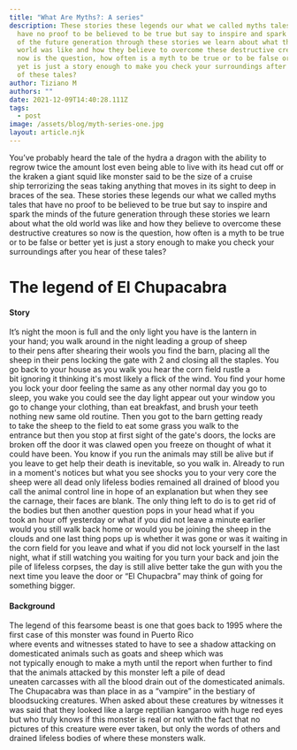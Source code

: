 ```yaml
---
title: "What Are Myths?: A series"
description: These stories these legends our what we called myths tales that
  have no proof to be believed to be true but say to inspire and spark the minds
  of the future generation through these stories we learn about what the old
  world was like and how they believe to overcome these destructive creatures so
  now is the question, how often is a myth to be true or to be false or better
  yet is just a story enough to make you check your surroundings after you hear
  of these tales?
author: Tiziano M
authors: ""
date: 2021-12-09T14:40:28.111Z
tags:
  - post
image: /assets/blog/myth-series-one.jpg
layout: article.njk
---
```


<!--StartFragment-->

You’ve probably heard the tale of the hydra a dragon with the ability to regrow twice the amount lost even being able to live with its head cut off or the kraken a giant squid like monster said to be the size of a cruise ship terrorizing the seas taking anything that moves in its sight to deep in braces of the sea. These stories these legends our what we called myths tales that have no proof to be believed to be true but say to inspire and spark the minds of the future generation through these stories we learn about what the old world was like and how they believe to overcome these destructive creatures so now is the question, how often is a myth to be true or to be false or better yet is just a story enough to make you check your surroundings after you hear of these tales?

# **The legend of El Chupacabra** 

#### **Story** 

It’s night the moon is full and the only light you have is the lantern in your hand; you walk around in the night leading a group of sheep to their pens after shearing their wools you find the barn, placing all the sheep in their pens locking the gate with 2 and closing all the staples. You go back to your house as you walk you hear the corn field rustle a bit ignoring it thinking it's most likely a flick of the wind. You find your home you lock your door feeling the same as any other normal day you go to sleep, you wake you could see the day light appear out your window you go to change your clothing, than eat breakfast, and brush your teeth nothing new same old routine. Then you got to the barn getting ready to take the sheep to the field to eat some grass you walk to the entrance but then you stop at first sight of the gate's doors, the locks are broken off the door it was clawed open you freeze on thought of what it could have been. You know if you run the animals may still be alive but if you leave to get help their death is inevitable, so you walk in. Already to run in a moment's notices but what you see shocks you to your very core the sheep were all dead only lifeless bodies remained all drained of blood you call the animal control line in hope of an explanation but when they see the carnage, their faces are blank. The only thing left to do is to get rid of the bodies but then another question pops in your head what if you took an hour off yesterday or what if you did not leave a minute earlier would you still walk back home or would you be joining the sheep in the clouds and one last thing pops up is whether it was gone or was it waiting in the corn field for you leave and what if you did not lock yourself in the last night, what if still watching you waiting for you turn your back and join the pile of lifeless corpses, the day is still alive better take the gun with you the next time you leave the door or “El Chupacbra” may think of going for something bigger.

#### **Background** 

The legend of this fearsome beast is one that goes back to 1995 where the first case of this monster was found in Puerto Rico where events and witnesses stated to have to see a shadow attacking on domesticated animals such as goats and sheep which was not typically enough to make a myth until the report when further to find that the animals attacked by this monster left a pile of dead uneaten carcasses with all the blood drain out of the domesticated animals. The Chupacabra was than place in as a “vampire” in the bestiary of bloodsucking creatures. When asked about these creatures by witnesses it was said that they looked like a large reptilian kangaroo with huge red eyes but who truly knows if this monster is real or not with the fact that no pictures of this creature were ever taken, but only the words of others and drained lifeless bodies of where these monsters walk.

<!--EndFragment-->
